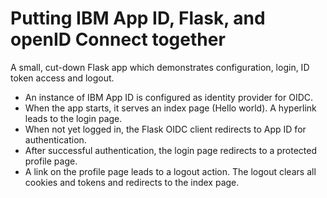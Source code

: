 # Putting IBM App ID, Flask, and openID Connect together
A small, cut-down Flask app which demonstrates configuration, login, ID token access and logout. 
- An instance of IBM App ID is configured as identity provider for OIDC.
- When the app starts, it serves an index page (Hello world). A hyperlink leads to the login page.
- When not yet logged in, the Flask OIDC client redirects to App ID for authentication.
- After successful authentication, the login page redirects to a protected profile page.
- A link on the profile page leads to a logout action. The logout clears all cookies and tokens and redirects to the index page.
